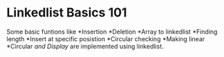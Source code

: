 # Linkedlist Basics 101

Some basic funtions like 
*Insertion
*Deletion
*Array to linkedlist
*Finding length
*Insert at specific posistion
*Circular checking
*Making linear
*Circular
*and Display* are implemented using linkedlist.
